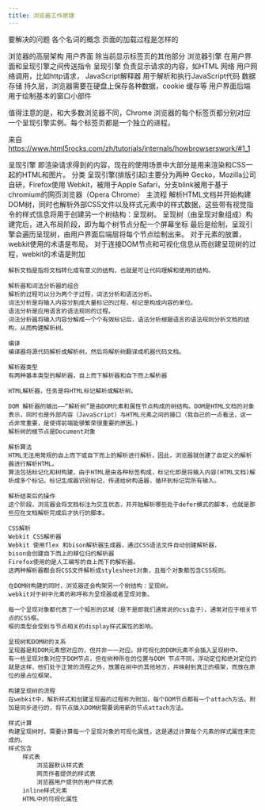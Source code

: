 ```yaml
---
title: 浏览器工作原理
---
```

要解决的问题
各个名词的概念
页面的加载过程是怎样的

浏览器的高层架构
	用户界面 除当前显示标签页的其他部分
	浏览器引擎 在用户界面和呈现引擎之间传送指令
	呈现引擎 负责显示请求的内容，如HTML
	网络 用户网络调用，比如http请求，
	JavaScript解释器 用于解析和执行JavaScript代码
	数据存储 持久层，浏览器需要在硬盘上保存各种数据，cookie 缓存等
	用户界面后端 用于绘制基本的窗口小部件
	
值得注意的是，和大多数浏览器不同，Chrome 浏览器的每个标签页都分别对应一个呈现引擎实例。每个标签页都是一个独立的进程。

来自 <https://www.html5rocks.com/zh/tutorials/internals/howbrowserswork/#1_1> 

呈现引擎
	即渲染请求得到的内容，现在的使用场景中大部分是用来渲染和CSS一起的HTML和图片。
	分类
	呈现引擎(排版引起)主要分为两种
	Gecko，Mozilla公司自研，Firefox使用
	Webkit，被用于Apple Safari，分支blink被用于基于chromium的网页浏览器（Opera Chrome）
	主流程
	解析HTML文档并开始构建DOM树，同时也解析外部CSS文件以及样式元素中的样式数据，这些带有视觉指令的样式信息将用于创建另一个树结构：呈现树。
	呈现树（由呈现对象组成）构建完后，进入布局阶段，即为每个树节点分配一个屏幕坐标
	最后是绘制，呈现引擎会遍历呈现树，由用户界面后端层将每个节点绘制出来。
	对于元素的放置，webkit使用的术语是布局，
	对于连接DOM节点和可视化信息从而创建呈现树的过程，webkit的术语是附加
	
	解析文档是指将文档转化成有意义的结构，也就是可让代码理解和使用的结构。
	
	解析器和词法分析器的组合
	解析的过程可以分为两个子过程，词法分析和语法分析。
	词法分析是将输入内容分割成大量标记的过程，标记是构成内容的单位。
	语法分析是应用语言的语法规则的过程。
	词法分析器将输入内容分解成一个个有效标记后，语法分析根据语言的语法规则分析文档的结构，从而构建解析树。
	
	编译
	编译器将源代码解析成解析树，然后将解析树翻译成机器代码文档。
	
	解析器类型
	有两种基本类型的解析器，自上而下解析器和自下而上解析器
	
	HTML解析器，任务是将HTML标记解析成解析树。
	
	DOM 解析器的输出——“解析树”是由DOM元素和属性节点构成的树结构。DOM是HTML文档的对象表示，同时也是外部内容（JavaScript）与HTML元素之间的接口（我自己的一点看法，这一点非常重要，是使得前端能够繁荣很重要的原因。)
	解析树的根节点是Document对象
	
	解析算法
	HTML无法用常规的自上而下或自下而上的解析进行解析，因此，浏览器就创建了自定义的解析器进行解析HTML。
	算法包括标记化和树构建，由于HTML是由各种标签构成，标记化即是将输入内容(HTML文档)解析成多个标记。标记生成器识别标记，传递给树构造器，循环到标记完所有输入。
	
	解析结束后的操作
	这个阶段，浏览器会将文档标注为交互状态，并开始解析哪些处于defer模式的脚本，也就是那些应在文档解析完成后才执行的脚本。
	
	CSS解析
	Webkit CSS解析器
	Webkit 使用flex 和bison解析器生成器，通过CSS语法文件自动创建解析器，
	bison会创建自下而上的移位归约解析器
	Firefox使用的是人工编写的自上而下的解析器。
	这两种解析器都会将CSS文件解析成stylesheet对象，且每个对象都包含CSS规则。
	
	在DOM树构建的同时，浏览器还会构架另一个树结构：呈现树。
	webkit对于树中元素的称呼称为呈现器或者呈现对象。
	
	每一个呈现对象都代表了一个矩形的区域（是不是即我们通常说的css盒子），通常对应于相关节点的CSS框。
	框的类型会受到与节点相关的display样式属性的影响。
	
	呈现树和DOM树的关系
	呈现器是和DOM元素想对应的，但并非一一对应。非可视化的DOM元素不会插入呈现树中。
	有一些呈现对象对应于DOM节点，但在树种所在的位置与DOM 节点不同，浮动定位和绝对定位的就是这样，他们处于正常的流程之外，放置在树中的其他地方，并映射到真正的框架，而放在原位的是占位框架。
	
	构建呈现树的流程
	在webkit中，解析样式和创建呈现器的过程称为附加，每个DOM节点都有一个attach方法。附加是同步进行的，将节点插入DOM树需要调用新的节点attach方法。
	
	样式计算
	构建呈现树时，需要计算每一个呈现对象的可视化属性，这是通过计算每个元素的样式属性来完成的。
	样式包含
		样式表
			浏览器默认样式表
			网页作者提供的样式表
			浏览器用户提供的用户样式表
		inline样式元素
		HTML中的可视化属性
	
